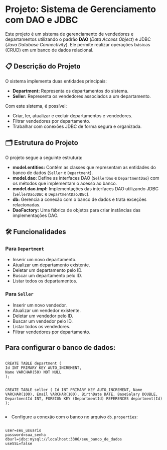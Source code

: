 <h1>Projeto: Sistema de Gerenciamento com DAO e JDBC</h1>
    <p>Este projeto é um sistema de gerenciamento de vendedores e departamentos utilizando o padrão <strong>DAO</strong> (<em>Data Access Object</em>) e JDBC (<em>Java Database Connectivity</em>). Ele permite realizar operações básicas (CRUD) em um banco de dados relacional.</p>
    
<h2>📋 Descrição do Projeto</h2>
<p>O sistema implementa duas entidades principais:</p>
<ul>
    <li><strong>Department:</strong> Representa os departamentos do sistema.</li>
    <li><strong>Seller:</strong> Representa os vendedores associados a um departamento.</li>
</ul>
<p>Com este sistema, é possível:</p>
<ul>
    <li>Criar, ler, atualizar e excluir departamentos e vendedores.</li>
    <li>Filtrar vendedores por departamento.</li>
    <li>Trabalhar com conexões JDBC de forma segura e organizada.</li>
</ul>

<h2>🗂️ Estrutura do Projeto</h2>
<p>O projeto segue a seguinte estrutura:</p>
<ul>
    <li><strong>model.entities:</strong> Contém as classes que representam as entidades do banco de dados (<code>Seller</code> e <code>Department</code>).</li>
    <li><strong>model.dao:</strong> Define as interfaces DAO (<code>SellerDao</code> e <code>DepartmentDao</code>) com os métodos que implementam o acesso ao banco.</li>
    <li><strong>model.dao.impl:</strong> Implementações das interfaces DAO utilizando JDBC (<code>SellerDaoJDBC</code> e <code>DepartmentDaoJDBC</code>).</li>
    <li><strong>db:</strong> Gerencia a conexão com o banco de dados e trata exceções relacionadas.</li>
    <li><strong>DaoFactory:</strong> Uma fábrica de objetos para criar instâncias das implementações DAO.</li>
</ul>

<h2>🛠️ Funcionalidades</h2>
<h3>Para <code>Department</code></h3>
<ul>
    <li>Inserir um novo departamento.</li>
    <li>Atualizar um departamento existente.</li>
    <li>Deletar um departamento pelo ID.</li>
    <li>Buscar um departamento pelo ID.</li>
    <li>Listar todos os departamentos.</li>
</ul>
<h3>Para <code>Seller</code></h3>
<ul>
    <li>Inserir um novo vendedor.</li>
    <li>Atualizar um vendedor existente.</li>
    <li>Deletar um vendedor pelo ID.</li>
    <li>Buscar um vendedor pelo ID.</li>
    <li>Listar todos os vendedores.</li>
    <li>Filtrar vendedores por departamento.</li>
</ul>


<h2>Para configurar o banco de dados:</h2>
    <pre><code>
CREATE TABLE department (
Id INT PRIMARY KEY AUTO_INCREMENT,
Name VARCHAR(50) NOT NULL
);

CREATE TABLE seller (
Id INT PRIMARY KEY AUTO_INCREMENT,
Name VARCHAR(100),
Email VARCHAR(100),
BirthDate DATE,
BaseSalary DOUBLE,
DepartmentId INT,
FOREIGN KEY (DepartmentId) REFERENCES department(Id)
);
    </code></pre>
</li>
<li>Configure a conexão com o banco no arquivo <code>db.properties</code>:
    <pre><code>
user=seu_usuario
password=sua_senha
dburl=jdbc:mysql://localhost:3306/seu_banco_de_dados
useSSL=false
    </code></pre>
</li>
